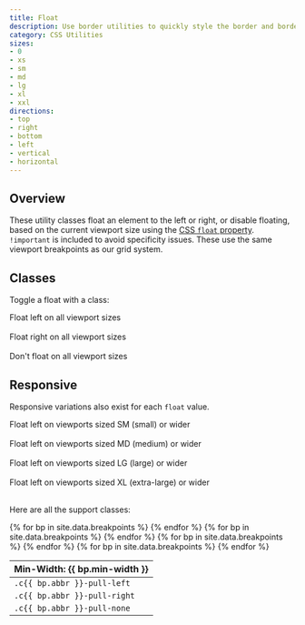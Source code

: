 ```yaml
---
title: Float
description: Use border utilities to quickly style the border and border-radius of an element. Great for images, buttons, or any other element.
category: CSS Utilities
sizes:
- 0 
- xs
- sm
- md
- lg
- xl
- xxl
directions:
- top 
- right
- bottom
- left
- vertical
- horizontal
---
```


## Overview

These utility classes float an element to the left or right, or disable floating, based on the current viewport size using the [CSS `float` property](https://developer.mozilla.org/en-US/docs/Web/CSS/float). `!important` is included to avoid specificity issues. These use the same viewport breakpoints as our grid system.

## Classes

Toggle a float with a class:

<div data-example>
<div class="c-pull-left c-text-white">Float left on all viewport sizes</div><br>
<div class="c-pull-right">Float right on all viewport sizes</div><br>
<div class="c-pull-none c-m-top-lg">Don't float on all viewport sizes</div>
</div>

## Responsive

Responsive variations also exist for each `float` value.

<div data-example>
<div class="c-sm-pull-left c-p-sm c-bg-primary c-text-white">Float left on viewports sized SM (small) or wider</div><br>
<div class="c-md-pull-left c-p-sm c-bg-primary c-text-white">Float left on viewports sized MD (medium) or wider</div><br>
<div class="c-lg-pull-left c-p-sm c-bg-primary c-text-white">Float left on viewports sized LG (large) or wider</div><br>
<div class="c-xl-pull-left c-p-sm c-bg-primary c-text-white">Float left on viewports sized XL (extra-large) or wider</div><br>
</div>


Here are all the support classes:

<table class="c-table c-table-transparent">
  <thead>
    <tr>
    {% for bp in site.data.breakpoints %}
      <th>Min-Width: {{ bp.min-width }}</th>
    {% endfor %}
    </tr>
  </thead>
  <tbody>
    <tr>
      {% for bp in site.data.breakpoints %}
        <td><code class="c-text-sm">.c{{ bp.abbr }}-pull-left</code></td>
      {% endfor %}
    </tr>
    <tr>
      {% for bp in site.data.breakpoints %}
      <td><code class="c-text-sm">.c{{ bp.abbr }}-pull-right</code></td>
      {% endfor %}  
    </tr>
    <tr>
      {% for bp in site.data.breakpoints %}
      <td><code class="c-text-sm">.c{{ bp.abbr }}-pull-none</code></td>
      {% endfor %}  
    </tr>  
  </tbody>
</table>

